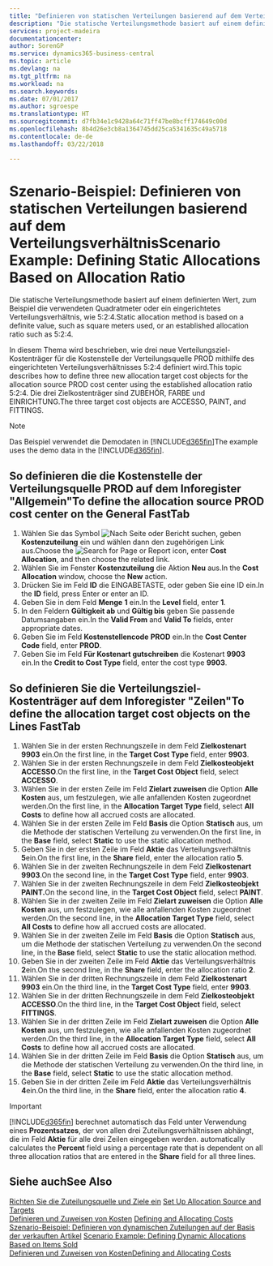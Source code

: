 ```yaml
---
title: "Definieren von statischen Verteilungen basierend auf dem Verteilungsverhältnis | Microsoft Docs"
description: "Die statische Verteilungsmethode basiert auf einem definierten Wert, zum Beispiel die verwendeten Quadratmeter oder ein eingerichtetes Verteilungsverhältnis, wie 5:2:4."
services: project-madeira
documentationcenter: 
author: SorenGP
ms.service: dynamics365-business-central
ms.topic: article
ms.devlang: na
ms.tgt_pltfrm: na
ms.workload: na
ms.search.keywords: 
ms.date: 07/01/2017
ms.author: sgroespe
ms.translationtype: HT
ms.sourcegitcommit: d7fb34e1c9428a64c71ff47be8bcff174649c00d
ms.openlocfilehash: 8b4d26e3cb8a1364745dd25ca5341635c49a5718
ms.contentlocale: de-de
ms.lasthandoff: 03/22/2018

---
```

# <a name="scenario-example-defining-static-allocations-based-on-allocation-ratio"></a><span data-ttu-id="5389c-103">Szenario-Beispiel: Definieren von statischen Verteilungen basierend auf dem Verteilungsverhältnis</span><span class="sxs-lookup"><span data-stu-id="5389c-103">Scenario Example: Defining Static Allocations Based on Allocation Ratio</span></span>
<span data-ttu-id="5389c-104">Die statische Verteilungsmethode basiert auf einem definierten Wert, zum Beispiel die verwendeten Quadratmeter oder ein eingerichtetes Verteilungsverhältnis, wie 5:2:4.</span><span class="sxs-lookup"><span data-stu-id="5389c-104">Static allocation method is based on a definite value, such as square meters used, or an established allocation ratio such as 5:2:4.</span></span>  

<span data-ttu-id="5389c-105">In diesem Thema wird beschrieben, wie drei neue Verteilungsziel-Kostenträger für die Kostenstelle der Verteilungsquelle PROD mithilfe des eingerichteten Verteilungsverhältnisses 5:2:4 definiert wird.</span><span class="sxs-lookup"><span data-stu-id="5389c-105">This topic describes how to define three new allocation target cost objects for the allocation source PROD cost center using the established allocation ratio 5:2:4.</span></span> <span data-ttu-id="5389c-106">Die drei Zielkostenträger sind ZUBEHÖR, FARBE und EINRICHTUNG.</span><span class="sxs-lookup"><span data-stu-id="5389c-106">The three target cost objects are ACCESSO, PAINT, and FITTINGS.</span></span>  

> [!NOTE]  
>  <span data-ttu-id="5389c-107">Das Beispiel verwendet die Demodaten in [!INCLUDE[d365fin](includes/d365fin_md.md)]</span><span class="sxs-lookup"><span data-stu-id="5389c-107">The example uses the demo data in the [!INCLUDE[d365fin](includes/d365fin_md.md)].</span></span>  

## <a name="to-define-the-allocation-source-prod-cost-center-on-the-general-fasttab"></a><span data-ttu-id="5389c-108">So definieren die die Kostenstelle der Verteilungsquelle PROD auf dem Inforegister "Allgemein"</span><span class="sxs-lookup"><span data-stu-id="5389c-108">To define the allocation source PROD cost center on the General FastTab</span></span>  

1.  <span data-ttu-id="5389c-109">Wählen Sie das Symbol ![Nach Seite oder Bericht suchen](media/ui-search/search_small.png "Symbol Nach Seite oder Bericht suchen"), geben **Kostenzuteilung** ein und wählen dann den zugehörigen Link aus.</span><span class="sxs-lookup"><span data-stu-id="5389c-109">Choose the ![Search for Page or Report](media/ui-search/search_small.png "Search for Page or Report icon") icon, enter **Cost Allocation**, and then choose the related link.</span></span>  
2.  <span data-ttu-id="5389c-110">Wählen Sie im Fenster **Kostenzuteilung** die Aktion **Neu** aus.</span><span class="sxs-lookup"><span data-stu-id="5389c-110">In the **Cost Allocation** window, choose the **New** action.</span></span>  
3.  <span data-ttu-id="5389c-111">Drücken Sie im Feld **ID** die EINGABETASTE, oder geben Sie eine ID ein.</span><span class="sxs-lookup"><span data-stu-id="5389c-111">In the **ID** field, press Enter or enter an ID.</span></span>  
4.  <span data-ttu-id="5389c-112">Geben Sie in dem Feld **Menge** **1** ein.</span><span class="sxs-lookup"><span data-stu-id="5389c-112">In the **Level** field, enter **1**.</span></span>  
5.  <span data-ttu-id="5389c-113">In den Feldern **Gültigkeit ab** und **Gültig bis** geben Sie passende Datumsangaben ein.</span><span class="sxs-lookup"><span data-stu-id="5389c-113">In the **Valid From** and **Valid To** fields, enter appropriate dates.</span></span>  
6.  <span data-ttu-id="5389c-114">Geben Sie im Feld **Kostenstellencode** **PROD** ein.</span><span class="sxs-lookup"><span data-stu-id="5389c-114">In the **Cost Center Code** field, enter **PROD**.</span></span>  
7.  <span data-ttu-id="5389c-115">Geben Sie im Feld **Für Kostenart gutschreiben** die Kostenart **9903** ein.</span><span class="sxs-lookup"><span data-stu-id="5389c-115">In the **Credit to Cost Type** field, enter the cost type **9903**.</span></span>  

## <a name="to-define-the-allocation-target-cost-objects-on-the-lines-fasttab"></a><span data-ttu-id="5389c-116">So definieren Sie die Verteilungsziel-Kostenträger auf dem Inforegister "Zeilen"</span><span class="sxs-lookup"><span data-stu-id="5389c-116">To define the allocation target cost objects on the Lines FastTab</span></span>  

1.  <span data-ttu-id="5389c-117">Wählen Sie in der ersten Rechnungszeile in dem Feld **Zielkostenart** **9903** ein.</span><span class="sxs-lookup"><span data-stu-id="5389c-117">On the first line, in the **Target Cost Type** field, enter **9903**.</span></span>  
2.  <span data-ttu-id="5389c-118">Wählen Sie in der ersten Rechnungszeile in dem Feld **Zielkosteobjekt** **ACCESSO**.</span><span class="sxs-lookup"><span data-stu-id="5389c-118">On the first line, in the **Target Cost Object** field, select **ACCESSO**.</span></span>  
3.  <span data-ttu-id="5389c-119">Wählen Sie in der ersten Zeile im Feld **Zielart zuweisen** die Option **Alle Kosten** aus, um festzulegen, wie alle anfallenden Kosten zugeordnet werden.</span><span class="sxs-lookup"><span data-stu-id="5389c-119">On the first line, in the **Allocation Target Type** field, select **All Costs** to define how all accrued costs are allocated.</span></span>  
4.  <span data-ttu-id="5389c-120">Wählen Sie in der ersten Zeile im Feld **Basis** die Option **Statisch** aus, um die Methode der statischen Verteilung zu verwenden.</span><span class="sxs-lookup"><span data-stu-id="5389c-120">On the first line, in the **Base** field, select **Static** to use the static allocation method.</span></span>  
5.  <span data-ttu-id="5389c-121">Geben Sie in der ersten Zeile im Feld **Aktie** das Verteilungsverhältnis **5**ein.</span><span class="sxs-lookup"><span data-stu-id="5389c-121">On the first line, in the **Share** field, enter the allocation ratio **5**.</span></span>  
6.  <span data-ttu-id="5389c-122">Wählen Sie in der zweiten Rechnungszeile in dem Feld **Zielkostenart** **9903**.</span><span class="sxs-lookup"><span data-stu-id="5389c-122">On the second line, in the **Target Cost Type** field, enter **9903**.</span></span>  
7.  <span data-ttu-id="5389c-123">Wählen Sie in der zweiten Rechnungszeile in dem Feld **Zielkosteobjekt** **PAINT.**</span><span class="sxs-lookup"><span data-stu-id="5389c-123">On the second line, in the **Target Cost Object** field, select **PAINT**.</span></span>  
8.  <span data-ttu-id="5389c-124">Wählen Sie in der zweiten Zeile im Feld **Zielart zuweisen** die Option **Alle Kosten** aus, um festzulegen, wie alle anfallenden Kosten zugeordnet werden.</span><span class="sxs-lookup"><span data-stu-id="5389c-124">On the second line, in the **Allocation Target Type** field, select **All Costs** to define how all accrued costs are allocated.</span></span>  
9. <span data-ttu-id="5389c-125">Wählen Sie in der zweiten Zeile im Feld **Basis** die Option **Statisch** aus, um die Methode der statischen Verteilung zu verwenden.</span><span class="sxs-lookup"><span data-stu-id="5389c-125">On the second line, in the **Base** field, select **Static** to use the static allocation method.</span></span>  
10. <span data-ttu-id="5389c-126">Geben Sie in der zweiten Zeile im Feld **Aktie** das Verteilungsverhältnis **2**ein.</span><span class="sxs-lookup"><span data-stu-id="5389c-126">On the second line, in the **Share** field, enter the allocation ratio **2**.</span></span>  
11. <span data-ttu-id="5389c-127">Wählen Sie in der dritten Rechnungszeile in dem Feld **Zielkostenart** **9903** ein.</span><span class="sxs-lookup"><span data-stu-id="5389c-127">On the third line, in the **Target Cost Type** field, enter **9903**.</span></span>  
12. <span data-ttu-id="5389c-128">Wählen Sie in der dritten Rechnungszeile in dem Feld **Zielkosteobjekt** **ACCESSO**.</span><span class="sxs-lookup"><span data-stu-id="5389c-128">On the third line, in the **Target Cost Object** field, select **FITTINGS**.</span></span>  
13. <span data-ttu-id="5389c-129">Wählen Sie in der dritten Zeile im Feld **Zielart zuweisen** die Option **Alle Kosten** aus, um festzulegen, wie alle anfallenden Kosten zugeordnet werden.</span><span class="sxs-lookup"><span data-stu-id="5389c-129">On the third line, in the **Allocation Target Type** field, select **All Costs** to define how all accrued costs are allocated.</span></span>  
14. <span data-ttu-id="5389c-130">Wählen Sie in der dritten Zeile im Feld **Basis** die Option **Statisch** aus, um die Methode der statischen Verteilung zu verwenden.</span><span class="sxs-lookup"><span data-stu-id="5389c-130">On the third line, in the **Base** field, select **Static** to use the static allocation method.</span></span>  
15. <span data-ttu-id="5389c-131">Geben Sie in der dritten Zeile im Feld **Aktie** das Verteilungsverhältnis **4**ein.</span><span class="sxs-lookup"><span data-stu-id="5389c-131">On the third line, in the **Share** field, enter the allocation ratio **4**.</span></span>  

> [!IMPORTANT]  
>  [!INCLUDE[d365fin](includes/d365fin_md.md)]<span data-ttu-id="5389c-132"> berechnet automatisch das Feld  unter Verwendung eines **Prozentsatzes**, der von allen drei Zuteilungsverhältnissen abhängt, die im Feld **Aktie** für alle drei Zeilen eingegeben werden.</span><span class="sxs-lookup"><span data-stu-id="5389c-132"> automatically calculates the **Percent** field using a percentage rate that is dependent on all three allocation ratios that are entered in the **Share** field for all three lines.</span></span>  

## <a name="see-also"></a><span data-ttu-id="5389c-133">Siehe auch</span><span class="sxs-lookup"><span data-stu-id="5389c-133">See Also</span></span>  
<span data-ttu-id="5389c-134">[Richten Sie die Zuteilungsquelle und Ziele ein](finance-how-to-set-up-allocation-source-and-targets.md) </span><span class="sxs-lookup"><span data-stu-id="5389c-134">[Set Up Allocation Source and Targets](finance-how-to-set-up-allocation-source-and-targets.md) </span></span>  
<span data-ttu-id="5389c-135">[Definieren und Zuweisen von Kosten](finance-define-and-allocate-costs.md) </span><span class="sxs-lookup"><span data-stu-id="5389c-135">[Defining and Allocating Costs](finance-define-and-allocate-costs.md) </span></span>  
<span data-ttu-id="5389c-136">[Szenario-Beispiel: Definieren von dynamischen Zuteilungen auf der Basis der verkauften Artikel](finance-scenario-example-defining-dynamic-allocations-based-on-items-sold.md) </span><span class="sxs-lookup"><span data-stu-id="5389c-136">[Scenario Example: Defining Dynamic Allocations Based on Items Sold](finance-scenario-example-defining-dynamic-allocations-based-on-items-sold.md) </span></span>  
[<span data-ttu-id="5389c-137">Definieren und Zuweisen von Kosten</span><span class="sxs-lookup"><span data-stu-id="5389c-137">Defining and Allocating Costs</span></span>](finance-define-and-allocate-costs.md)

